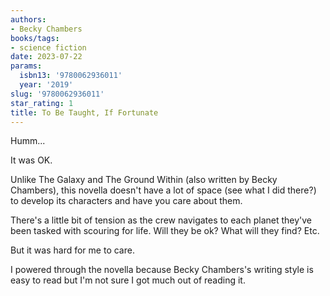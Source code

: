 ```yaml
---
authors:
- Becky Chambers
books/tags:
- science fiction
date: 2023-07-22
params:
  isbn13: '9780062936011'
  year: '2019'
slug: '9780062936011'
star_rating: 1
title: To Be Taught, If Fortunate
---
```


Humm...

It was OK.

Unlike The Galaxy and The Ground Within (also written by Becky Chambers), this novella doesn't have a lot of space (see what I did there?) to develop its characters and have you care about them.

<!--more-->

There's a little bit of tension as the crew navigates to each planet they've been tasked with scouring for life. Will they be ok? What will they find? Etc.

But it was hard for me to care.

I powered through the novella because Becky Chambers's writing style is easy to read but I'm not sure I got much out of reading it.